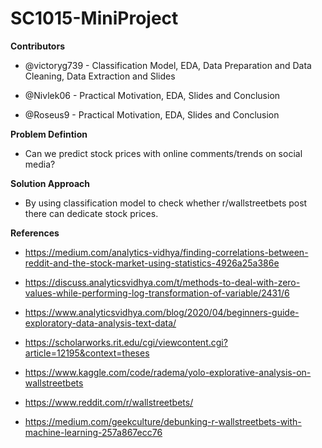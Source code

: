 # SC1015-MiniProject
**Contributors**
- @victoryg739 - Classification Model, EDA, Data Preparation and Data Cleaning, Data Extraction and Slides

- @Nivlek06 - Practical Motivation, EDA, Slides and Conclusion

- @Roseus9 - Practical Motivation, EDA, Slides and Conclusion

**Problem Defintion**
- Can we predict stock prices with online comments/trends on social media? 

**Solution Approach**
- By using classification model to check whether r/wallstreetbets post there can dedicate stock prices.

**References**
- https://medium.com/analytics-vidhya/finding-correlations-between-reddit-and-the-stock-market-using-statistics-4926a25a386e

- https://discuss.analyticsvidhya.com/t/methods-to-deal-with-zero-values-while-performing-log-transformation-of-variable/2431/6

- https://www.analyticsvidhya.com/blog/2020/04/beginners-guide-exploratory-data-analysis-text-data/

- https://scholarworks.rit.edu/cgi/viewcontent.cgi?article=12195&context=theses

- https://www.kaggle.com/code/radema/yolo-explorative-analysis-on-wallstreetbets

- https://www.reddit.com/r/wallstreetbets/

- https://medium.com/geekculture/debunking-r-wallstreetbets-with-machine-learning-257a867ecc76



